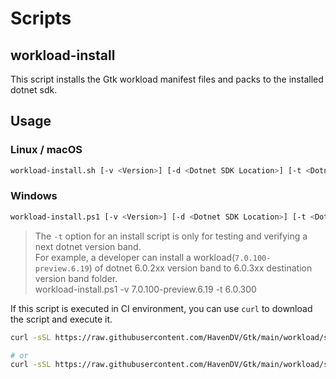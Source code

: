 # Scripts

## workload-install

This script installs the Gtk workload manifest files and packs to the installed dotnet sdk.

## Usage

### Linux / macOS

```sh
workload-install.sh [-v <Version>] [-d <Dotnet SDK Location>] [-t <Dotnet Version Band Target Folder>]
```

### Windows

```sh
workload-install.ps1 [-v <Version>] [-d <Dotnet SDK Location>] [-t <Dotnet Version Band Target Folder>]
```

> The `-t` option for an install script is only for testing and verifying a next dotnet version band. <br />
> For example, a developer can install a workload(`7.0.100-preview.6.19`) of dotnet 6.0.2xx version band to 6.0.3xx destination version band folder.<br />
> workload-install.ps1 -v 7.0.100-preview.6.19 -t 6.0.300

If this script is executed in CI environment, you can use `curl` to download the script and execute it.

```sh
curl -sSL https://raw.githubusercontent.com/HavenDV/Gtk/main/workload/scripts/workload-install.sh | bash

# or
curl -sSL https://raw.githubusercontent.com/HavenDV/Gtk/main/workload/scripts/workload-install.sh | bash -s -- -v <version> -d <dotnet sdk location>
```
